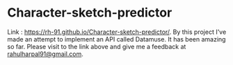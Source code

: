 # Character-sketch-predictor

Link : https://rh-91.github.io/Character-sketch-predictor/.
By this project I've made an attempt to implement an API called Datamuse. It has been amazing so far. Please visit to the link above and give me a feedback at rahulharpal91@gmail.com. 
